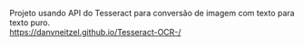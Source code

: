 Projeto usando API do Tesseract para conversão de imagem com texto para texto puro.<br>
<a href="https://danvneitzel.github.io/Tesseract-OCR-/" target="_blank">https://danvneitzel.github.io/Tesseract-OCR-/</a>

